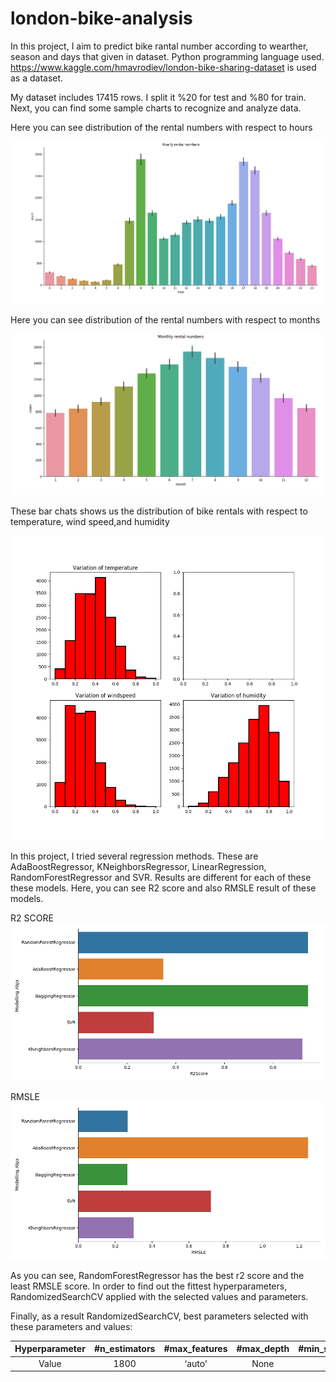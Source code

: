 # london-bike-analysis

In this project, I aim to predict bike rantal number according to wearther, season and days that given in dataset.
Python programming language used. 
https://www.kaggle.com/hmavrodiev/london-bike-sharing-dataset is used as a dataset. 


My dataset includes 17415 rows. I split it %20 for test and %80 for train. Next, you can find some sample charts to recognize and analyze data.

Here you can see distribution of the rental numbers with respect to hours

![hourly rental numbers](https://github.com/atagunduzalp/london-bike-analysis/blob/master/hourly-rental.png)

Here you can see distribution of the rental numbers with respect to months

![monthly rental numbers](https://github.com/atagunduzalp/london-bike-analysis/blob/master/monthly-rental.png)
 
These bar chats shows us the distribution of bike rentals with respect to temperature, wind speed,and humidity 

![bar_charts rental numbers](https://github.com/atagunduzalp/london-bike-analysis/blob/master/temp-hum-wind-distribution.png)

In this project, I tried several regression methods. These are AdaBoostRegressor, KNeighborsRegressor, LinearRegression, RandomForestRegressor and SVR. Results are different for each of these these models. Here, you can see R2 score and also RMSLE result of these models. 

R2 SCORE
![R2 SCORE](https://github.com/atagunduzalp/london-bike-analysis/blob/master/r2ScoresOfModels.png)


RMSLE
![RMSLE](https://github.com/atagunduzalp/london-bike-analysis/blob/master/RMSLE.png)

As you can see, RandomForestRegressor has the best r2 score and the least RMSLE score. In order to find out the fittest hyperparameters, RandomizedSearchCV applied with the selected values and parameters. 

Finally, as a result RandomizedSearchCV, best parameters selected with these parameters and values:


| Hyperparameter | #n_estimators | #max_features | #max_depth | #min_samples_leaf | #min_samples_split | #bootstrap |
| :---:| :---: | :---: | :---: | :---: | :---: | :---: |
| Value | 1800 | ‘auto’ | None | 2 |  2 |  True |  

